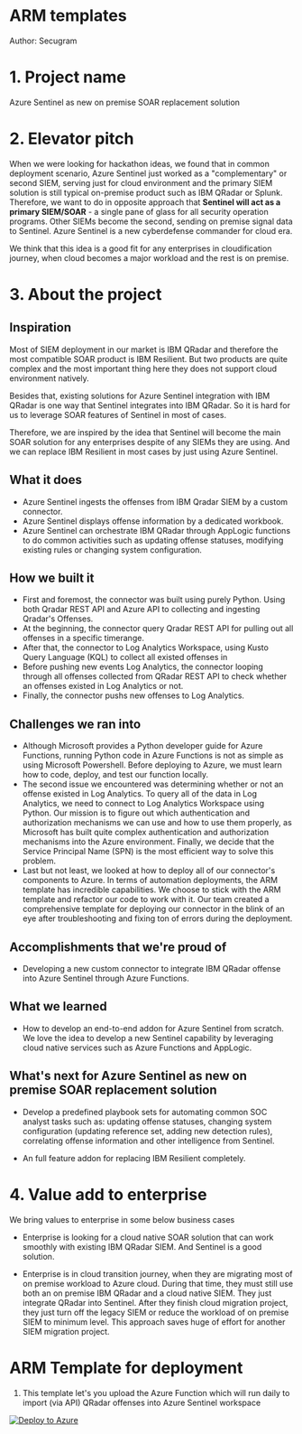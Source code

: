 # ARM templates 
Author: Secugram 
# 1. Project name
Azure Sentinel as new on premise SOAR replacement solution

# 2. Elevator pitch

When we were looking for hackathon ideas, we found that in common deployment scenario, Azure Sentinel just worked as a "complementary" or second SIEM, serving just for cloud environment and the primary SIEM solution is still typical on-premise product such as IBM QRadar or Splunk. Therefore, we want to do in opposite approach that **Sentinel will act as a primary SIEM/SOAR** - a single pane of glass for all security operation programs. Other SIEMs become the second, sending on premise signal data to Sentinel. Azure Sentinel is a new cyberdefense commander for cloud era. 

We think that this idea is a good fit for any enterprises in cloudification journey, when cloud becomes a major workload and the rest is on premise. 

# 3. About the project
## Inspiration

Most of SIEM deployment in our market is IBM QRadar and therefore the most compatible SOAR product is IBM Resilient. But two products are quite complex and the most important thing here they does not support cloud environment natively. 

Besides that, existing solutions for Azure Sentinel integration with IBM QRadar is one way that Sentinel integrates into IBM QRadar. So it is hard for us to leverage SOAR features of Sentinel in most of cases.

Therefore, we are inspired by the idea that Sentinel will become the main SOAR solution for any enterprises despite of any SIEMs they are using. And we can replace IBM Resilient in most cases by just using Azure Sentinel. 

## What it does

- Azure Sentinel ingests the offenses from IBM Qradar SIEM by a custom connector.
- Azure Sentinel displays offense information by a dedicated workbook.
- Azure Sentinel can orchestrate IBM QRadar through AppLogic functions to do common activities such as updating offense statuses, modifying existing rules or changing system configuration. 

## How we built it
- First and foremost, the connector was built using purely Python. Using both Qradar REST API and Azure API to collecting and ingesting Qradar's Offenses.  
- At the beginning, the connector query Qradar REST API for pulling out all offenses in a specific timerange. 
- After that, the connector to Log Analytics Workspace, using Kusto Query Language (KQL) to collect all existed offenses in
- Before pushing new events Log Analytics, the connector looping through all offenses collected from QRadar REST API to check whether an offenses existed in Log Analytics or not.
- Finally, the connector pushs new offenses to Log Analytics.

## Challenges we ran into
- Although Microsoft provides a Python developer guide for Azure Functions, running Python code in Azure Functions is not as simple as using Microsoft Powershell. Before deploying to Azure, we must learn how to code, deploy, and test our function locally.
- The second issue we encountered was determining whether or not an offense existed in Log Analytics. To query all of the data in Log Analytics, we need to connect to Log Analytics Workspace using Python. Our mission is to figure out which authentication and authorization mechanisms we can use and how to use them properly, as Microsoft has built quite complex authentication and authorization mechanisms into the Azure environment. Finally, we decide that the Service Principal Name (SPN) is the most efficient way to solve this problem.
- Last but not least, we looked at how to deploy all of our connector's components to Azure. In terms of automation deployments, the ARM template has incredible capabilities. We choose to stick with the ARM template and refactor our code to work with it. Our team created a comprehensive template for deploying our connector in the blink of an eye after troubleshooting and fixing ton of errors during the deployment.
## Accomplishments that we're proud of

- Developing a new custom connector to integrate IBM QRadar offense into Azure Sentinel through Azure Functions.

## What we learned

- How to develop an end-to-end addon for Azure Sentinel from scratch. We love the idea to develop a new Sentinel capability by leveraging cloud native services such as Azure Functions and AppLogic.

## What's next for Azure Sentinel as new on premise SOAR replacement solution

- Develop a predefined playbook sets for automating common SOC analyst tasks such as: updating offense statuses, changing system configuration (updating reference set, adding new detection rules), correlating offense information and other intelligence from Sentinel.

- An full feature addon for replacing IBM Resilient completely.  

# 4. Value add to enterprise

We bring values to enterprise in some below business cases

- Enterprise is looking for a cloud native SOAR solution that can work smoothly with existing IBM QRadar SIEM. And Sentinel is a good solution.

- Enterprise is in cloud transition journey, when they are migrating most of on premise workload to Azure cloud. During that time, they must still use both an on premise IBM QRadar and a cloud native SIEM. They just integrate QRadar into Sentinel. After they finish cloud migration project, they just turn off the legacy SIEM or reduce the workload of on premise SIEM to minimum level. This approach saves huge of effort for another SIEM migration project.

# ARM Template for deployment
1) This template let's you upload the Azure Function which will run daily to import (via API) QRadar offenses into Azure Sentinel workspace

[![Deploy to Azure](https://aka.ms/deploytoazurebutton)](https://portal.azure.com/#create/Microsoft.Template/uri/https%3A%2F%2Fraw.githubusercontent.com%2Fhieuttmmo%2Fazure_sentinel_qradar_connector%2Fmain%2Fazuredeploy_QRADARConnector_API_FunctionApp.json)
